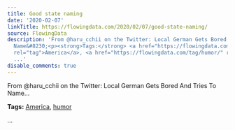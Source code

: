 ```yaml
---
title: Good state naming
date: '2020-02-07'
linkTitle: https://flowingdata.com/2020/02/07/good-state-naming/
source: FlowingData
description: 'From @haru_cchii on the Twitter: Local German Gets Bored And Tries To
  Name&#8230;<p><strong>Tags:</strong> <a href="https://flowingdata.com/tag/america/"
  rel="tag">America</a>, <a href="https://flowingdata.com/tag/humor/" rel="tag">humor</a></p>
  ...'
disable_comments: true
---
```

From @haru_cchii on the Twitter: Local German Gets Bored And Tries To Name&#8230;<p><strong>Tags:</strong> <a href="https://flowingdata.com/tag/america/" rel="tag">America</a>, <a href="https://flowingdata.com/tag/humor/" rel="tag">humor</a></p> ...